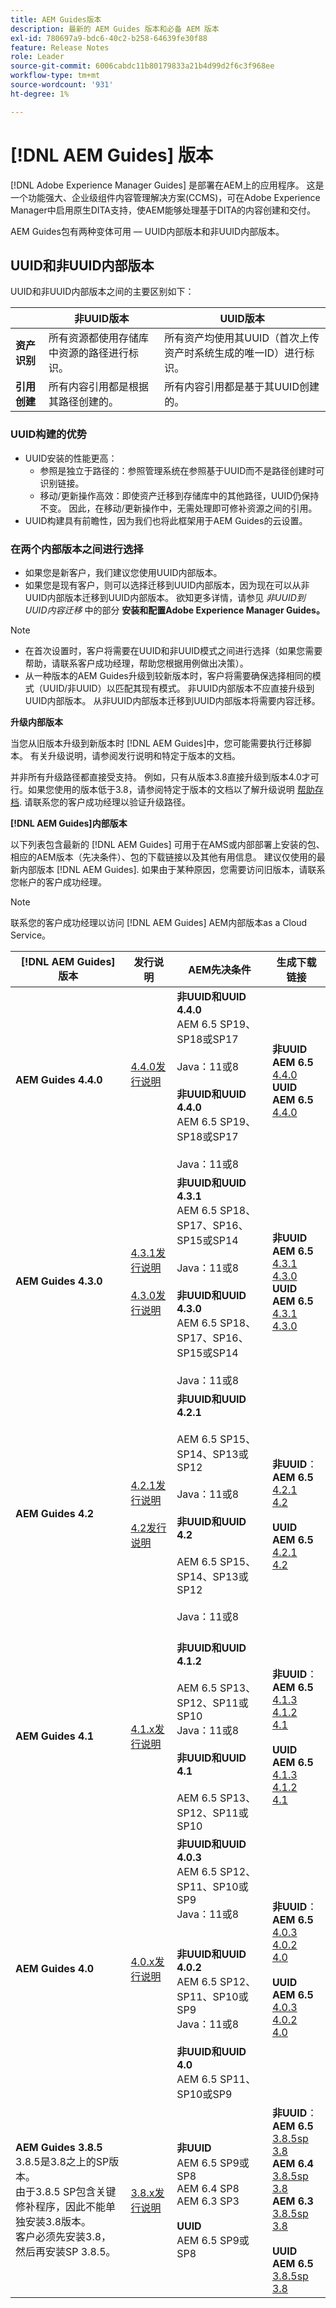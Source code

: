 ```yaml
---
title: AEM Guides版本
description: 最新的 AEM Guides 版本和必备 AEM 版本
exl-id: 780697a9-bdc6-40c2-b258-64639fe30f88
feature: Release Notes
role: Leader
source-git-commit: 6006cabdc11b80179833a21b4d99d2f6c3f968ee
workflow-type: tm+mt
source-wordcount: '931'
ht-degree: 1%

---
```


# [!DNL AEM Guides] 版本

[!DNL Adobe Experience Manager Guides] 是部署在AEM上的应用程序。 这是一个功能强大、企业级组件内容管理解决方案(CCMS)，可在Adobe Experience Manager中启用原生DITA支持，使AEM能够处理基于DITA的内容创建和交付。

AEM Guides包有两种变体可用 — UUID内部版本和非UUID内部版本。

## UUID和非UUID内部版本

UUID和非UUID内部版本之间的主要区别如下：

|  | 非UUID版本 | UUID版本 |
|---|---|---|
| **资产识别** | 所有资源都使用存储库中资源的路径进行标识。 | 所有资产均使用其UUID（首次上传资产时系统生成的唯一ID）进行标识。 |
| **引用创建** | 所有内容引用都是根据其路径创建的。 | 所有内容引用都是基于其UUID创建的。 |

### UUID构建的优势

* UUID安装的性能更高：
   * 参照是独立于路径的：参照管理系统在参照基于UUID而不是路径创建时可识别链接。
   * 移动/更新操作高效：即使资产迁移到存储库中的其他路径，UUID仍保持不变。 因此，在移动/更新操作中，无需处理即可修补资源之间的引用。
* UUID构建具有前瞻性，因为我们也将此框架用于AEM Guides的云设置。


### 在两个内部版本之间进行选择

* 如果您是新客户，我们建议您使用UUID内部版本。
* 如果您是现有客户，则可以选择迁移到UUID内部版本，因为现在可以从非UUID内部版本迁移到UUID内部版本。 欲知更多详情，请参见 *非UUID到UUID内容迁移* 中的部分 **安装和配置Adobe Experience Manager Guides。**

>[!NOTE]
>
>* 在首次设置时，客户将需要在UUID和非UUID模式之间进行选择（如果您需要帮助，请联系客户成功经理，帮助您根据用例做出决策）。
>* 从一种版本的AEM Guides升级到较新版本时，客户将需要确保选择相同的模式（UUID/非UUID）以匹配其现有模式。 非UUID内部版本不应直接升级到UUID内部版本。 从非UUID内部版本迁移到UUID内部版本将需要内容迁移。

**升级内部版本**

当您从旧版本升级到新版本时 [!DNL AEM Guides]中，您可能需要执行迁移脚本。 有关升级说明，请参阅发行说明和特定于版本的文档。

并非所有升级路径都直接受支持。 例如，只有从版本3.8直接升级到版本4.0才可行。如果您使用的版本低于3.8，请参阅特定于版本的文档以了解升级说明 [帮助存档](https://helpx.adobe.com/xml-documentation-for-experience-manager/archive.html).
请联系您的客户成功经理以验证升级路径。

**[!DNL AEM Guides]内部版本**

以下列表包含最新的 [!DNL AEM Guides] 可用于在AMS或内部部署上安装的包、相应的AEM版本（先决条件）、包的下载链接以及其他有用信息。 建议仅使用的最新内部版本 [!DNL AEM Guides]. 如果由于某种原因，您需要访问旧版本，请联系您帐户的客户成功经理。

>[!NOTE]
>
>联系您的客户成功经理以访问 [!DNL AEM Guides] AEM内部版本as a Cloud Service。

| [!DNL AEM Guides] 版本 | 发行说明 | AEM先决条件 | 生成下载链接 |
|---|---|---|---|
| **AEM Guides 4.4.0** | [4.4.0发行说明](./release-notes-4.4.md)<br><br> | **非UUID和UUID 4.4.0** <br>AEM 6.5 SP19、SP18或SP17 <br><br>   Java：11或8 <br><br> **非UUID和UUID 4.4.0** <br>AEM 6.5 SP19、SP18或SP17  <br><br>   Java：11或8 | **非UUID AEM 6.5** <br> [4.4.0](https://experience.adobe.com/#/downloads/content/software-distribution/en/aem.html?package=%2Fcontent%2Fsoftware-distribution%2Fen%2Fdetails.html%2Fcontent%2Fdam%2Faem%2Fpublic%2Faemdox%2F4-4%2Fcom.adobe.fmdita-6.5-4.4.0.40.zip) <br> **UUID AEM 6.5** <br>[4.4.0](https://experience.adobe.com/#/downloads/content/software-distribution/en/aem.html?package=%2Fcontent%2Fsoftware-distribution%2Fen%2Fdetails.html%2Fcontent%2Fdam%2Faem%2Fpublic%2Faemdox%2F4-4%2Fcom.adobe.fmdita-6.5-uuid-4.4.0.40.zip) |
| **AEM Guides 4.3.0** | [4.3.1发行说明](./release-notes-4.3.1.md)<br><br>[4.3.0发行说明](./release-notes-4.3.md) | **非UUID和UUID 4.3.1** <br>AEM 6.5 SP18、SP17、SP16、SP15或SP14 <br><br>   Java：11或8 <br><br> **非UUID和UUID 4.3.0** <br>AEM 6.5 SP18、SP17、SP16、SP15或SP14 <br><br>   Java：11或8 | **非UUID AEM 6.5** <br> [4.3.1](https://experience.adobe.com/#/downloads/content/software-distribution/en/aem.html?package=%2Fcontent%2Fsoftware-distribution%2Fen%2Fdetails.html%2Fcontent%2Fdam%2Faem%2Fpublic%2Faemdox%2F4-3-1%2Fcom.adobe.fmdita-6.5-4.3.1.390.zip) <br> [4.3.0](https://experience.adobe.com/#/downloads/content/software-distribution/en/aem.html?package=%2Fcontent%2Fsoftware-distribution%2Fen%2Fdetails.html%2Fcontent%2Fdam%2Faem%2Fpublic%2Faemdox%2F4-3%2Fcom.adobe.fmdita-6.5-4.3.0.347.zip)<br> **UUID AEM 6.5** <br> [4.3.1](https://experience.adobe.com/#/downloads/content/software-distribution/en/aem.html?package=%2Fcontent%2Fsoftware-distribution%2Fen%2Fdetails.html%2Fcontent%2Fdam%2Faem%2Fpublic%2Faemdox%2F4-3-1%2Fcom.adobe.fmdita-6.5-uuid-4.3.1.390.zip)<br>[4.3.0](https://experience.adobe.com/#/downloads/content/software-distribution/en/aem.html?package=%2Fcontent%2Fsoftware-distribution%2Fen%2Fdetails.html%2Fcontent%2Fdam%2Faem%2Fpublic%2Faemdox%2F4-3%2Fcom.adobe.fmdita-6.5-uuid-4.3.0.347.zip) |
| **AEM Guides 4.2** | [4.2.1发行说明](https://experienceleague.adobe.com/docs/experience-manager-guides-learn/tutorials/release-info/release-notes/on-prem-release-notes/42-release/42-release-notes/release-notes-4.2.1.html?lang=en)<br> <br> [4.2发行说明](https://experienceleague.adobe.com/docs/experience-manager-guides-learn/tutorials/release-info/release-notes/on-prem-release-notes/42-release/42-release-notes/release-notes-4.2.html?lang=en) | **非UUID和UUID 4.2.1**<br><br> AEM 6.5 SP15、SP14、SP13或SP12 <br><br>Java：11或8 <br><br>**非UUID和UUID 4.2**<br><br> AEM 6.5 SP15、SP14、SP13或SP12 <br><br>Java：11或8<br><br> | **非UUID**： <br> **AEM 6.5** <br>[4.2.1](https://experience.adobe.com/#/downloads/content/software-distribution/en/aem.html?package=%2Fcontent%2Fsoftware-distribution%2Fen%2Fdetails.html%2Fcontent%2Fdam%2Faem%2Fpublic%2Faemdox%2F4-2-1%2F4-2-1-non-uuid%2Fcom.adobe.fmdita-6.5-4.2.1.270.zip)<br>[4.2](https://experience.adobe.com/#/downloads/content/software-distribution/en/aem.html?package=%2Fcontent%2Fsoftware-distribution%2Fen%2Fdetails.html%2Fcontent%2Fdam%2Faem%2Fpublic%2Faemdox%2F4-2%2F4-2-non-uuid%2Fcom.adobe.fmdita-6.5-4.2.229.zip)<br><br> **UUID** <br>**AEM 6.5** <br>[4.2.1](https://experience.adobe.com/#/downloads/content/software-distribution/en/aem.html?package=%2Fcontent%2Fsoftware-distribution%2Fen%2Fdetails.html%2Fcontent%2Fdam%2Faem%2Fpublic%2Faemdox%2F4-2-1%2F4-2-1-uuid%2Fcom.adobe.fmdita-6.5-uuid-4.2.1.270.zip)<br>[4.2](https://experience.adobe.com/#/downloads/content/software-distribution/en/aem.html?package=%2Fcontent%2Fsoftware-distribution%2Fen%2Fdetails.html%2Fcontent%2Fdam%2Faem%2Fpublic%2Faemdox%2F4-2%2F4-2-uuid%2Fcom.adobe.fmdita-6.5-uuid-4.2.229.zip)<br> |
| **AEM Guides 4.1** | [4.1.x发行说明](https://experienceleague.adobe.com/docs/experience-manager-guides-learn/tutorials/release-info/release-notes/on-prem-release-notes/release-notes-4.1.html) | **非UUID和UUID 4.1.2**<br><br> AEM 6.5 SP13、SP12、SP11或SP10 <br>Java：11或8 <br><br>**非UUID和UUID 4.1**<br><br> AEM 6.5 SP13、SP12、SP11或SP10 | **非UUID**： <br> **AEM 6.5** <br>[4.1.3](https://experience.adobe.com/#/downloads/content/software-distribution/en/aem.html?package=%2Fcontent%2Fsoftware-distribution%2Fen%2Fdetails.html%2Fcontent%2Fdam%2Faem%2Fpublic%2Faemdox%2F4-1-3%2F4-1-3-non-uuid%2Fcom.adobe.fmdita-6.5-sp-4.1.3.2.zip)<br>[4.1.2](https://experience.adobe.com/#/downloads/content/software-distribution/en/aem.html?package=%2Fcontent%2Fsoftware-distribution%2Fen%2Fdetails.html%2Fcontent%2Fdam%2Faem%2Fpublic%2Faemdox%2F4-1-2%2F4-1-2-non-uuid%2Fcom.adobe.fmdita-6.5-sp-4.1.2.11.zip)<br>[4.1](https://experience.adobe.com/#/downloads/content/software-distribution/en/aem.html?package=%2Fcontent%2Fsoftware-distribution%2Fen%2Fdetails.html%2Fcontent%2Fdam%2Faem%2Fpublic%2Faemdox%2F4-1%2F4-1-non-uuid%2Fcom.adobe.fmdita-6.5-4.1.159.zip)<br><br> **UUID** <br>**AEM 6.5** <br>[4.1.3](https://experience.adobe.com/#/downloads/content/software-distribution/en/aem.html?package=%2Fcontent%2Fsoftware-distribution%2Fen%2Fdetails.html%2Fcontent%2Fdam%2Faem%2Fpublic%2Faemdox%2F4-1-3%2F4-1-3-uuid%2Fcom.adobe.fmdita.uuid-6.5-sp-4.1.3.2.zip)<br>[4.1.2](https://experience.adobe.com/#/downloads/content/software-distribution/en/aem.html?package=%2Fcontent%2Fsoftware-distribution%2Fen%2Fdetails.html%2Fcontent%2Fdam%2Faem%2Fpublic%2Faemdox%2F4-1-2%2F4-1-2-uuid%2Fcom.adobe.fmdita.uuid-6.5-sp-4.1.2.11.zip)<br>[4.1](https://experience.adobe.com/#/downloads/content/software-distribution/en/aem.html?package=%2Fcontent%2Fsoftware-distribution%2Fen%2Fdetails.html%2Fcontent%2Fdam%2Faem%2Fpublic%2Faemdox%2F4-1%2F4-1-uuid%2Fcom.adobe.fmdita-6.5-uuid-4.1.159.zip) |
| **AEM Guides 4.0** | [4.0.x发行说明](https://helpx.adobe.com/xml-documentation-for-experience-manager/release-note/release-notes-xml-documentation-solution-4-0.html) | **非UUID和UUID 4.0.3**<br> AEM 6.5 SP12、SP11、SP10或SP9 <br>Java：11或8 <br><br> <br>**非UUID和UUID 4.0.2** <br> AEM 6.5 SP12、SP11、SP10或SP9 <br>Java：11或8 <br><br> **非UUID和UUID 4.0** <br> AEM 6.5 SP11、SP10或SP9 | **非UUID**： <br> **AEM 6.5** <br>[4.0.3](https://experience.adobe.com/#/downloads/content/software-distribution/en/aem.html?package=%2Fcontent%2Fsoftware-distribution%2Fen%2Fdetails.html%2Fcontent%2Fdam%2Faem%2Fpublic%2Faemdox%2F4-0-3%2F4-0-2-non-uuid%2Fcom.adobe.fmdita-6.5-hotfix-4.0.3.1.zip)<br>[4.0.2](https://experience.adobe.com/#/downloads/content/software-distribution/en/aem.html?package=%2Fcontent%2Fsoftware-distribution%2Fen%2Fdetails.html%2Fcontent%2Fdam%2Faem%2Fpublic%2Faemdox%2F4-0-2%2F4-0-2-non-uuid%2Fcom.adobe.fmdita-6.5-sp-4.0.2.10.zip)  <br> [4.0](https://experience.adobe.com/#/downloads/content/software-distribution/en/aem.html?package=/content/software-distribution/en/details.html/content/dam/aem/public/aemdox/4-0/4-0-non-uuid/com.adobe.fmdita-6.5-4.0.70.zip)  <br><br> **UUID** <br>**AEM 6.5**  <br>[4.0.3](https://experience.adobe.com/#/downloads/content/software-distribution/en/aem.html?package=%2Fcontent%2Fsoftware-distribution%2Fen%2Fdetails.html%2Fcontent%2Fdam%2Faem%2Fpublic%2Faemdox%2F4-0-3%2F4-0-3-uuid%2Fcom.adobe.fmdita.uuid-6.5-hotfix-4.0.3.1.zip) <br>[4.0.2](https://experience.adobe.com/#/downloads/content/software-distribution/en/aem.html?package=%2Fcontent%2Fsoftware-distribution%2Fen%2Fdetails.html%2Fcontent%2Fdam%2Faem%2Fpublic%2Faemdox%2F4-0-2%2F4-0-2-uuid%2Fcom.adobe.fmdita.uuid-6.5-sp-4.0.2.10.zip)<br> [4.0](https://experience.adobe.com/#/downloads/content/software-distribution/en/aem.html?package=/content/software-distribution/en/details.html/content/dam/aem/public/aemdox/4-0/4-0-uuid/com.adobe.fmdita-6.5-uuid-4.0.70.zip) |
| **AEM Guides 3.8.5** <br> 3.8.5是3.8之上的SP版本。 <br>由于3.8.5 SP包含关键修补程序，因此不能单独安装3.8版本。 <br>客户必须先安装3.8，然后再安装SP 3.8.5。 | [3.8.x发行说明](https://helpx.adobe.com/xml-documentation-for-experience-manager/release-note/release-notes-xml-documentation-solution-3-8.html) | **非UUID** <br> AEM 6.5 SP9或SP8 <br> AEM 6.4 SP8 <br> AEM 6.3 SP3 <br><br> **UUID** <br> AEM 6.5 SP9或SP8 | **非UUID**： <br> **AEM 6.5** <br> [3.8.5sp](https://experience.adobe.com/#/downloads/content/software-distribution/en/aem.html?package=/content/software-distribution/en/details.html/content/dam/aem/public/aemdox/3-8-5/com.adobe.fmdita-6.5-hotfix-3.8.5.2.zip) <br>[3.8](https://experience.adobe.com/#/downloads/content/software-distribution/en/aem.html?package=/content/software-distribution/en/details.html/content/dam/aem/public/aemdox/3-8/com.adobe.fmdita-6.5-3.8.166.zip)<br> **AEM 6.4** <br> [3.8.5sp](https://experience.adobe.com/#/downloads/content/software-distribution/en/aem.html?package=/content/software-distribution/en/details.html/content/dam/aem/public/aemdox/3-8-5/com.adobe.fmdita-6.4-hotfix-3.8.5.1.zip) <br>[3.8](https://experience.adobe.com/#/downloads/content/software-distribution/en/aem.html?package=/content/software-distribution/en/details.html/content/dam/aem/public/aemdox/3-8/com.adobe.fmdita-6.4-3.8.166.zip) <br> **AEM 6.3** <br> [3.8.5sp](https://experience.adobe.com/#/downloads/content/software-distribution/en/aem.html?package=/content/software-distribution/en/details.html/content/dam/aem/public/aemdox/3-8-5/com.adobe.fmdita-6.3-hotfix-3.8.5.1.zip) <br>[3.8](https://experience.adobe.com/#/downloads/content/software-distribution/en/aem.html?package=/content/software-distribution/en/details.html/content/dam/aem/public/aemdox/3-8/com.adobe.fmdita-6.3-3.8.166.zip) <br><br> **UUID** <br>**AEM 6.5** <br> [3.8.5sp](https://experience.adobe.com/#/downloads/content/software-distribution/en/aem.html?package=/content/software-distribution/en/details.html/content/dam/aem/public/aemdox/3-8-5uuid/com.adobe.fmdita.uuid-6.5-hotfix-3.8.5.2.zip) <br> [3.8](https://experience.adobe.com/#/downloads/content/software-distribution/en/aem.html?package=/content/software-distribution/en/details.html/content/dam/aem/public/aemdox/3-8uuid/com.adobe.fmdita.uuid-6.5-3.8.168.zip) |
